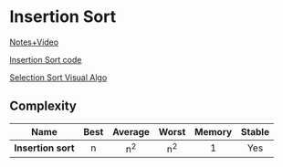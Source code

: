 # Insertion Sort

[Notes+Video](https://takeuforward.org/data-structure/insertion-sort-algorithm/)

[Insertion Sort code](InsertionSort.js)

[Selection Sort Visual Algo](https://visualgo.net/en/sorting)

## Complexity

| Name                  | Best            | Average             | Worst               | Memory    | Stable    |
| --------------------- | :-------------: | :-----------------: | :-----------------: | :-------: | :-------: |
| **Insertion sort**    | n               | n<sup>2</sup>       | n<sup>2</sup>       | 1         | Yes       |
